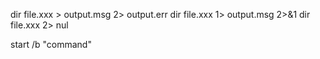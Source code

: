dir file.xxx > output.msg 2> output.err
dir file.xxx 1> output.msg 2>&1
dir file.xxx 2> nul

start /b "command"